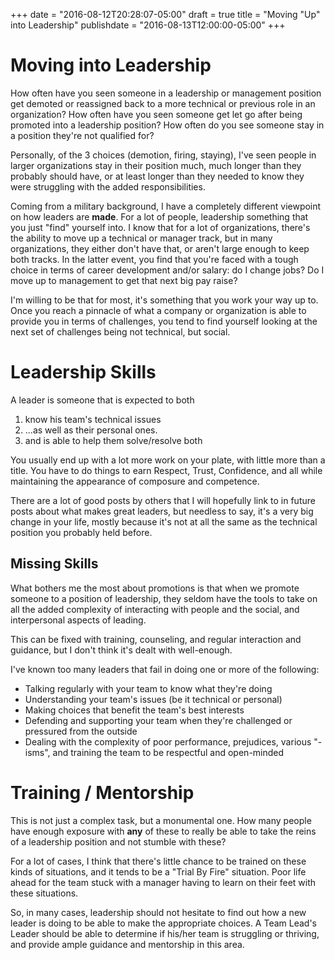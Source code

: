 +++
date = "2016-08-12T20:28:07-05:00"
draft = true
title = "Moving \"Up\" into Leadership"
publishdate = "2016-08-13T12:00:00-05:00"
+++

# Moving into Leadership

How often have you seen someone in a leadership or management position get
demoted or reassigned back to a more technical or previous role in an
organization?  How often have you seen someone get let go after being promoted
into a leadership position?  How often do you see someone stay in a position
they're not qualified for?

Personally, of the 3 choices (demotion, firing, staying), I've seen people in
larger organizations stay in their position much, much longer than they probably
should have, or at least longer than they needed to know they were struggling
with the added responsibilities.

Coming from a military background, I have a completely different viewpoint on
how leaders are **made**.  For a lot of people, leadership something that
you just "find" yourself into.  I know that for a lot of organizations, there's
the ability to move up a technical or manager track, but in many organizations,
they either don't have that, or aren't large enough to keep both tracks.  In the
latter event, you find that you're faced with a tough choice in terms of career
development and/or salary:  do I change jobs?  Do I move up to management to get
that next big pay raise?  

I'm willing to be that for most, it's something that you work your way up to.
Once you reach a pinnacle of what a company or organization is able to provide
you in terms of challenges, you tend to find yourself looking at the next set of
challenges being not technical, but social.

# Leadership Skills

A leader is someone that is expected to both 

1) know his team's technical issues 
2) ...as well as their personal ones.
3) and is able to help them solve/resolve both

You usually end up with a lot more work on your plate, with little more than
a title.  You have to do things to earn Respect, Trust, Confidence, and all
while maintaining the appearance of composure and competence.

There are a lot of good posts by others that I will hopefully link to in future
posts about what makes great leaders, but needless to say, it's a very big
change in your life, mostly because it's not at all the same as the technical
position you probably held before.

## Missing Skills

What bothers me the most about promotions is that when we promote someone to
a position of leadership, they seldom have the tools to take on all the added
complexity of interacting with people and the social, and interpersonal aspects
of leading.  

This can be fixed with training, counseling, and regular interaction and
guidance, but I don't think it's dealt with well-enough.

I've known too many leaders that fail in doing one or more of the
following:

* Talking regularly with your team to know what they're doing
* Understanding your team's issues (be it technical or personal)
* Making choices that benefit the team's best interests
* Defending and supporting your team when they're challenged or pressured from
  the outside
* Dealing with the complexity of poor performance, prejudices, various "-isms",
    and training the team to be respectful and open-minded

# Training / Mentorship

This is not just a complex task, but a monumental one.  How many people have
enough exposure with **any** of these to really be able to take the reins of
a leadership position and not stumble with these?

For a lot of cases, I think that there's little chance to be trained on these
kinds of situations, and it tends to be a "Trial By Fire" situation.  Poor life
ahead for the team stuck with a manager having to learn on their feet with these
situations.

So, in many cases, leadership should not hesitate to find out how a new leader
is doing to be able to make the appropriate choices.  A Team Lead's Leader
should be able to determine if his/her team is struggling or thriving, and
provide ample guidance and mentorship in this area.

